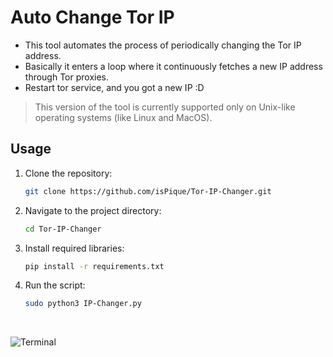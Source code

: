 # Auto Change Tor IP

* This tool automates the process of periodically changing the Tor IP address.
* Basically it enters a loop where it continuously fetches a new IP address through Tor proxies.
* Restart tor service, and you got a new IP :D

> This version of the tool is currently supported only on Unix-like operating systems (like Linux and MacOS).

## Usage

1. Clone the repository:

    ```bash
    git clone https://github.com/isPique/Tor-IP-Changer.git
    ```

2. Navigate to the project directory:

    ```bash
    cd Tor-IP-Changer
    ```

3. Install required libraries:

   ```bash
   pip install -r requirements.txt
   ```

4. Run the script:

    ```bash
    sudo python3 IP-Changer.py
    ```
<br>

![Terminal](https://github.com/isPique/Tor-IP-Changer/blob/main/Terminal.jpg)
